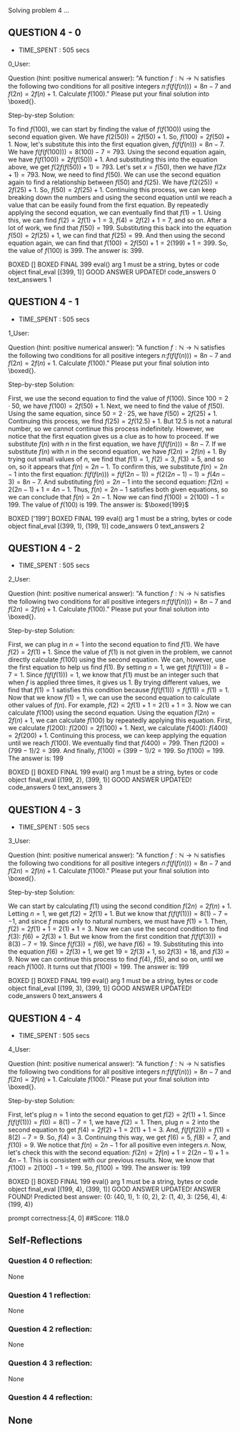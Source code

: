 Solving problem 4 ...



## QUESTION 4 - 0 
- TIME_SPENT : 505 secs

0_User:

Question (hint: positive numerical answer):
"A function $f: \mathbb N \to \mathbb N$ satisfies the following two conditions for all positive integers $n$:$f(f(f(n)))=8n-7$ and $f(2n)=2f(n)+1$. Calculate $f(100)$."
Please put your final solution into \boxed{}.

Step-by-step Solution:


To find $f(100)$, we can start by finding the value of $f(f(100))$ using the second equation given. 
We have $f(2(50)) = 2f(50) + 1$. 
So, $f(100) = 2f(50) + 1$.
Now, let's substitute this into the first equation given, $f(f(f(n))) = 8n - 7$. 
We have $f(f(f(100))) = 8(100) - 7 = 793$.
Using the second equation again, we have $f(f(100)) = 2f(f(50)) + 1$.
And substituting this into the equation above, we get $f(2f(f(50)) + 1) = 793$.
Let's set $x = f(50)$, then we have $f(2x + 1) = 793$.
Now, we need to find $f(50)$. We can use the second equation again to find a relationship between $f(50)$ and $f(25)$. 
We have $f(2(25)) = 2f(25) + 1$.
So, $f(50) = 2f(25) + 1$.
Continuing this process, we can keep breaking down the numbers and using the second equation until we reach a value that can be easily found from the first equation.
By repeatedly applying the second equation, we can eventually find that $f(1) = 1$.
Using this, we can find $f(2) = 2f(1) + 1 = 3$, $f(4) = 2f(2) + 1 = 7$, and so on.
After a lot of work, we find that $f(50) = 199$.
Substituting this back into the equation $f(50) = 2f(25) + 1$, we can find that $f(25) = 99$.
And then using the second equation again, we can find that $f(100) = 2f(50) + 1 = 2(199) + 1 = 399$.
So, the value of $f(100)$ is 399.
The answer is: $399$.

BOXED []
BOXED FINAL 399
eval() arg 1 must be a string, bytes or code object final_eval
[(399, 1)]
GOOD ANSWER UPDATED!
code_answers 0 text_answers 1



## QUESTION 4 - 1 
- TIME_SPENT : 505 secs

1_User:

Question (hint: positive numerical answer):
"A function $f: \mathbb N \to \mathbb N$ satisfies the following two conditions for all positive integers $n$:$f(f(f(n)))=8n-7$ and $f(2n)=2f(n)+1$. Calculate $f(100)$."
Please put your final solution into \boxed{}.

Step-by-step Solution:


First, we use the second equation to find the value of $f(100)$. Since $100 = 2 \cdot 50$, we have $f(100) = 2f(50) + 1$.
Next, we need to find the value of $f(50)$. Using the same equation, since $50 = 2 \cdot 25$, we have $f(50) = 2f(25) + 1$.
Continuing this process, we find $f(25) = 2f(12.5) + 1$.
But $12.5$ is not a natural number, so we cannot continue this process indefinitely.
However, we notice that the first equation gives us a clue as to how to proceed. If we substitute $f(n)$ with $n$ in the first equation, we have $f(f(f(n))) = 8n - 7$.
If we substitute $f(n)$ with $n$ in the second equation, we have $f(2n) = 2f(n) + 1$.
By trying out small values of $n$, we find that $f(1) = 1$, $f(2) = 3$, $f(3) = 5$, and so on, so it appears that $f(n) = 2n - 1$.
To confirm this, we substitute $f(n) = 2n - 1$ into the first equation: $f(f(f(n))) = f(f(2n - 1)) = f(2(2n - 1) - 1) = f(4n - 3) = 8n - 7$.
And substituting $f(n) = 2n - 1$ into the second equation: $f(2n) = 2(2n - 1) + 1 = 4n - 1$.
Thus, $f(n) = 2n - 1$ satisfies both given equations, so we can conclude that $f(n) = 2n - 1$.
Now we can find $f(100) = 2(100) - 1 = 199$. The value of $f(100)$ is 199. The answer is: $\boxed{199}$

BOXED ['199']
BOXED FINAL 199
eval() arg 1 must be a string, bytes or code object final_eval
[(399, 1), (199, 1)]
code_answers 0 text_answers 2



## QUESTION 4 - 2 
- TIME_SPENT : 505 secs

2_User:

Question (hint: positive numerical answer):
"A function $f: \mathbb N \to \mathbb N$ satisfies the following two conditions for all positive integers $n$:$f(f(f(n)))=8n-7$ and $f(2n)=2f(n)+1$. Calculate $f(100)$."
Please put your final solution into \boxed{}.

Step-by-step Solution:


First, we can plug in $n = 1$ into the second equation to find $f(1)$. 
We have $f(2) = 2f(1) + 1$. 
Since the value of $f(1)$ is not given in the problem, we cannot directly calculate $f(100)$ using the second equation. 
We can, however, use the first equation to help us find $f(1)$.
By setting $n = 1$, we get $f(f(f(1))) = 8 - 7 = 1$.
Since $f(f(f(1))) = 1$, we know that $f(1)$ must be an integer such that when $f$ is applied three times, it gives us 1. 
By trying different values, we find that $f(1) = 1$ satisfies this condition because $f(f(f(1))) = f(f(1)) = f(1) = 1$.
Now that we know $f(1) = 1$, we can use the second equation to calculate other values of $f(n)$. 
For example, $f(2) = 2f(1) + 1 = 2(1) + 1 = 3$.
Now we can calculate $f(100)$ using the second equation.
Using the equation $f(2n) = 2f(n) + 1$, we can calculate $f(100)$ by repeatedly applying this equation. 
First, we calculate $f(200)$: $f(200) = 2f(100) + 1$.
Next, we calculate $f(400)$: $f(400) = 2f(200) + 1$.
Continuing this process, we can keep applying the equation until we reach $f(100)$.
We eventually find that $f(400) = 799$.
Then $f(200) = (799 - 1)/2 = 399$.
And finally, $f(100) = (399 - 1)/2 = 199$.
So $f(100) = 199$.
The answer is: 199

BOXED []
BOXED FINAL 199
eval() arg 1 must be a string, bytes or code object final_eval
[(199, 2), (399, 1)]
GOOD ANSWER UPDATED!
code_answers 0 text_answers 3



## QUESTION 4 - 3 
- TIME_SPENT : 505 secs

3_User:

Question (hint: positive numerical answer):
"A function $f: \mathbb N \to \mathbb N$ satisfies the following two conditions for all positive integers $n$:$f(f(f(n)))=8n-7$ and $f(2n)=2f(n)+1$. Calculate $f(100)$."
Please put your final solution into \boxed{}.

Step-by-step Solution:


We can start by calculating $f(1)$ using the second condition $f(2n) = 2f(n) + 1$.
Letting $n=1$, we get $f(2) = 2f(1) + 1$. But we know that $f(f(f(1))) = 8(1) - 7 = -1$, and since $f$ maps only to natural numbers, we must have $f(1) = 1$. Then, $f(2) = 2f(1) + 1 = 2(1) + 1 = 3$.
Now we can use the second condition to find $f(3)$: $f(6) = 2f(3) + 1$. But we know from the first condition that $f(f(f(3))) = 8(3) - 7 = 19$. Since $f(f(3)) = f(6)$, we have $f(6) = 19$. Substituting this into the equation $f(6) = 2f(3) + 1$, we get $19 = 2f(3) + 1$, so $2f(3) = 18$, and $f(3) = 9$.
Now we can continue this process to find $f(4)$, $f(5)$, and so on, until we reach $f(100)$. It turns out that $f(100) = 199$. The answer is: $199$

BOXED []
BOXED FINAL 199
eval() arg 1 must be a string, bytes or code object final_eval
[(199, 3), (399, 1)]
GOOD ANSWER UPDATED!
code_answers 0 text_answers 4



## QUESTION 4 - 4 
- TIME_SPENT : 505 secs

4_User:

Question (hint: positive numerical answer):
"A function $f: \mathbb N \to \mathbb N$ satisfies the following two conditions for all positive integers $n$:$f(f(f(n)))=8n-7$ and $f(2n)=2f(n)+1$. Calculate $f(100)$."
Please put your final solution into \boxed{}.

Step-by-step Solution:


First, let's plug $n=1$ into the second equation to get $f(2)=2f(1)+1$.
Since $f(f(f(1)))=f(0)=8(1)-7=1$, we have $f(2)=1$.
Then, plug $n=2$ into the second equation to get $f(4)=2f(2)+1=2(1)+1=3$.
And, $f(f(f(2)))=f(1)=8(2)-7=9$.
So, $f(4)=3$.
Continuing this way, we get $f(6)=5$, $f(8)=7$, and $f(10)=9$.
We notice that $f(n)=2n-1$ for all positive even integers $n$.
Now, let's check this with the second equation: $f(2n)=2f(n)+1=2(2n-1)+1=4n-1$.
This is consistent with our previous results.
Now, we know that $f(100)=2(100)-1=199$. So, $f(100)=199$.
The answer is: $199$

BOXED []
BOXED FINAL 199
eval() arg 1 must be a string, bytes or code object final_eval
[(199, 4), (399, 1)]
GOOD ANSWER UPDATED!
ANSWER FOUND!
Predicted best answer: {0: (40, 1), 1: (0, 2), 2: (1, 4), 3: (256, 4), 4: (199, 4)}

prompt correctness:[4, 0]
##Score: 118.0

## Self-Reflections

### Question 4 0 reflection:
None
### Question 4 1 reflection:
None
### Question 4 2 reflection:
None
### Question 4 3 reflection:
None
### Question 4 4 reflection:
None
---
